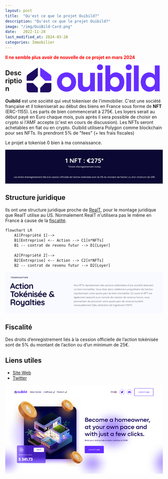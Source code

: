 ```yaml
---
layout: post
title:  "Qu'est ce que le projet Ouibild?"
description: "Qu'est ce que le projet Ouibild?"
image: "/img/OuiBild-Card.png"
date:   2022-11-28
last_modified_at: 2024-03-28
categories: Immobilier
---
```


<span style="color:red"><b><i class="icon fa fa-triangle-exclamation"></i> Il ne semble plus avoir de nouvelle de ce projet en mars 2024 <i class="icon fa fa-triangle-exclamation"></i></b></span>

<img src="/img/OuiBild.png" align="right" class="hide-on-small-only" style="height:90px; margin-right: 10px; margin-left:10px;" />

## Description

**Ouibild** est une société qui veut tokeniser de l'immobilier. C'est une société française et il tokeniserait au début des biens en France sous forme de **NFT** (ERC-1155). Les parts de bien commencerait à 275€. Les loyers serait au début payé en Euro chaque mois, puis après il sera possible de choisir en crypto si l'AMF accepte (c'est en cours de discussion). Les NFTs seront achetables en fiat ou en crypto. Ouibild utilisera Polygon comme blockchain pour ses NFTs. Ils prendront 5% de "fees" (+ les frais fiscales)

Le projet a tokenisé 0 bien à ma connaissance.

<div class="row">
    <div class="col s12" style="text-align: center;">
            <img src="/img/Ouibild-Part.png" class="responsive-img" />
    </div>
</div>

## Structure juridique

Ils ont une structure juridique proche de [RealT](https://tokenise.fr/immobilier/RealT.html), pour le montage juridique que RealT utilise au US. Normalement RealT n'utilisera pas le même en France à cause de la [fiscalité](/immobilier/OuiBild.html#fiscalité).

```mermaid
flowchart LR
    A1[Propriété 1]-->
    B1[Entreprise] <-- Action --> C1[n*NFTs]
    B1 -- contrat de revenu futur --> D1[Loyer]

    A2[Propriété 2]-->
    B2[Entreprise] <-- Action --> C2[n*NFTs]
    B2 -- contrat de revenu futur --> D2[Loyer]
```

<div class="row">
    <div class="col s12" style="text-align: center;">
            <img src="/img/OuiBild-stucture.png" class="responsive-img" />
    </div>
</div>

## Fiscalité

Des droits d’enregistrement liés à la cession officielle de l’action tokénisée sont de 5% du montant de l’action ou d’un minimum de 25€.

## Liens utiles

- [Site Web](https://ouibild.io/)
- [Twitter](https://twitter.com/Ouibild)

<div class="row">
    <div class="col s12" style="text-align: center;">
            <img src="/img/Ouibild_thumb.png" class="responsive-img" />
    </div>
</div>
